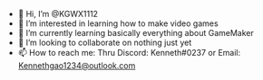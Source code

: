 - 👋 Hi, I’m @KGWX1112
- 👀 I’m interested in learning how to make video games
- 🌱 I’m currently learning basically everything about GameMaker
- 💞️ I’m looking to collaborate on nothing just yet
- 📫 How to reach me: Thru Discord: Kenneth#0237 or Email: Kennethgao1234@outlook.com

<!---
KGWX1112/KGWX1112 is a ✨ special ✨ repository because its `README.md` (this file) appears on your GitHub profile.
You can click the Preview link to take a look at your changes.
--->
